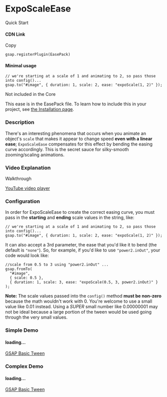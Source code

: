# ExpoScaleEase

Quick Start

#### CDN Link

Copy

```
gsap.registerPlugin(EasePack) 
```

#### Minimal usage

```
// we're starting at a scale of 1 and animating to 2, so pass those into config()...
gsap.to("#image", { duration: 1, scale: 2, ease: "expoScale(1, 2)" });
```

Not included in the Core

This ease is in the EasePack file. To learn how to include this in your project, see [the Installation page](/docs/v3/Installation).

### Description[​](#description "Direct link to Description")

There's an interesting phenomena that occurs when you animate an object's `scale` that makes it appear to change speed **even with a linear ease**; `ExpoScaleEase` compensates for this effect by bending the easing curve accordingly. This is the secret sauce for silky-smooth zooming/scaling animations.

### Video Explanation[​](#video-explanation "Direct link to Video Explanation")

Walkthrough

[YouTube video player](https://www.youtube.com/embed/rwdlO3uIlwk)

### Configuration[​](#configuration "Direct link to Configuration")

In order for ExpoScaleEase to create the correct easing curve, you must pass in the **starting** and **ending** scale values in the string, like:

```
// we're starting at a scale of 1 and animating to 2, so pass those into config()...
gsap.to("#image", { duration: 1, scale: 2, ease: "expoScale(1, 2)" });
```

It can also accept a 3rd parameter, the ease that you'd like it to bend (the default is `"none"`). So, for example, if you'd like to use `"power2.inOut"`, your code would look like:

```
//scale from 0.5 to 3 using "power2.inOut" ...
gsap.fromTo(
  "#image",
  { scale: 0.5 },
  { duration: 1, scale: 3, ease: "expoScale(0.5, 3, power2.inOut)" }
);
```

**Note:** The scale values passed into the `config()` method **must be non-zero** because the math wouldn't work with 0. You're welcome to use a small value like 0.01 instead. Using a *SUPER* small number like 0.00000001 may not be ideal because a large portion of the tween would be used going through the very small values.

### Simple Demo[​](#simple-demo "Direct link to Simple Demo")

#### loading...

[GSAP Basic Tween](https://codepen.io/GreenSock/embed/6239c068e182bdb8ff18926f519f8565?default-tab=result\&theme-id=41164)

### Complex Demo[​](#complex-demo "Direct link to Complex Demo")

#### loading...

[GSAP Basic Tween](https://codepen.io/GreenSock/embed/qBBBxaL?default-tab=result\&theme-id=41164)
